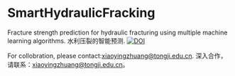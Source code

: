 # SmartHydraulicFracking
Fracture strength prediction for hydraulic fracturing using multiple machine learning algorithms.
水利压裂的智能预测.
[![DOI](https://zenodo.org/badge/273982547.svg)](https://zenodo.org/badge/latestdoi/273982547)

For collobration, please contact:xiaoyingzhuang@tongji.edu.cn.
深入合作，请联系：xiaoyingzhuang@tongji.edu.cn。
